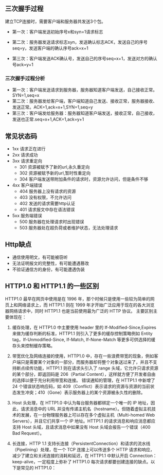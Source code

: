 ## 三次握手过程
建立TCP连接时，需要客户端和服务器共发送3个包。

- 第一次：客户端发送初始序号x和syn=1请求标志

- 第二次：服务器发送请求标志syn，发送确认标志ACK，发送自己的序号seq=y，发送客户端的确认序号ack=x+1

- 第三次：客户端发送ACK确认号，发送自己的序号seq=x+1，发送对方的确认号ack=y+1

### 三次握手过程分析
- 第一次：客户端发送请求到服务器，服务器知道客户端发送，自己接收正常。SYN=1,seq=x
- 第二次：服务器发给客户端，客户端知道自己发送、接收正常，服务器接收、发送正常。ACK=1,ack=x+1,SYN=1,seq=y
- 第三次：客户端发给服务器：服务器知道客户端发送，接收正常，自己接收，发送也正常.seq=x+1,ACK=1,ack=y+1


## 常见状态码

- 1xx 请求正在进行
- 2xx 请求成功 
- 3xx 请求重定向
  - 301 资源被赋予了新的url,永久重定向
  - 302 资源被赋予新的url,暂时性重定向
  - 304 客户端发送带附加条件的请求时，资源允许访问，但是条件不够
- 4xx 客户端错误  
  - 404 服务器上没有请求的资源
  - 403 没有权限，不允许访问
  - 402 发送的请求需要http认证
  - 401 请求报文中存在语法错误
- 5xx 服务端错误
  - 500 服务器在处理请求时出现错误
  - 503 服务器处在超负荷或者维护状态，无法处理请求

## Http缺点
- 通信使用明文，有可能被窃听
- 无法证明报文的完整性，有可能遭遇篡改
- 不验证通信方的身份，有可能遭遇伪装


## HTTP1.0 和 HTTP1.1 的一些区别
HTTP1.0 最早在网页中使用是在 1996 年，那个时候只是使用一些较为简单的网页上和网络请求上，而 HTTP1.1 则在 1999 年才开始广泛应用于现在的各大浏览器网络请求中，同时 HTTP1.1 也是当前使用最为广泛的 HTTP 协议。 主要区别主要体现在：

1. 缓存处理，在 HTTP1.0 中主要使用 header 里的 If-Modified-Since,Expires 来做为缓存判断的标准，HTTP1.1 则引入了更多的缓存控制策略例如 Entity tag，If-Unmodified-Since, If-Match, If-None-Match 等更多可供选择的缓存头来控制缓存策略。

2. 带宽优化及网络连接的使用，HTTP1.0 中，存在一些浪费带宽的现象，例如客户端只是需要某个对象的一部分，而服务器却将整个对象送过来了，并且不支持断点续传功能，HTTP1.1 则在请求头引入了 range 头域，它允许只请求资源的某个部分，即返回码是 206（Partial Content），这样就方便了开发者自由的选择以便于充分利用带宽和连接。
错误通知的管理，在 HTTP1.1 中新增了 24 个错误状态响应码，如 409（Conflict）表示请求的资源与资源的当前状态发生冲突；410（Gone）表示服务器上的某个资源被永久性的删除。

3. Host 头处理，在 HTTP1.0 中认为每台服务器都绑定一个唯一的 IP 地址，因此，请求消息中的 URL 并没有传递主机名（hostname）。但随着虚拟主机技术的发展，在一台物理服务器上可以存在多个虚拟主机（Multi-homed Web Servers），并且它们共享一个 IP 地址。HTTP1.1 的请求消息和响应消息都应支持 Host 头域，且请求消息中如果没有 Host 头域会报告一个错误（400 Bad Request）。

4. 长连接，HTTP 1.1 支持长连接（PersistentConnection）和请求的流水线（Pipelining）处理，在一个 TCP 连接上可以传送多个 HTTP 请求和响应，减少了建立和关闭连接的消耗和延迟，在 HTTP1.1 中默认开启 Connection： keep-alive，一定程度上弥补了 HTTP1.0 每次请求都要创建连接的缺点。以下是常见的 HTTP1.0：